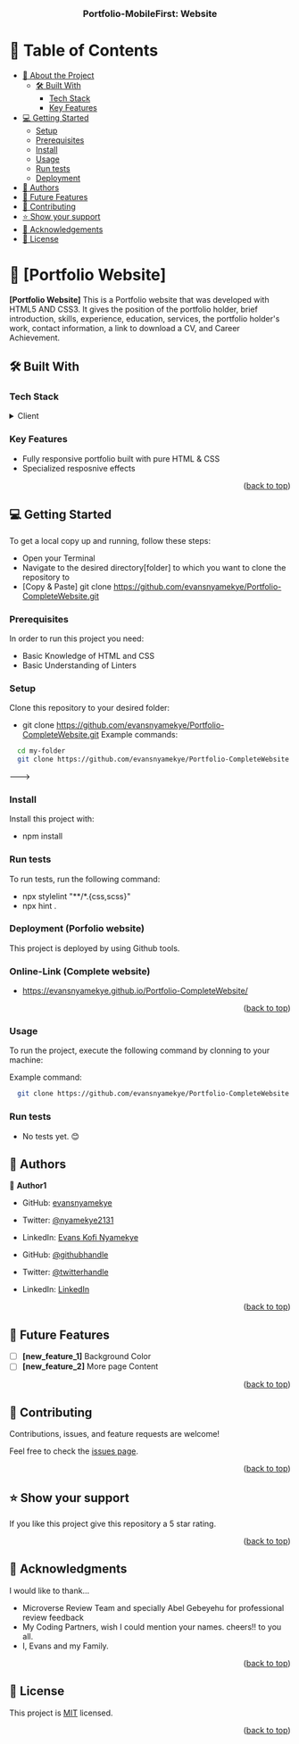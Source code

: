 
<a name="readme-top"></a>

<div align="center">
  <br/>

  <h3><b>Portfolio-MobileFirst: Website</b></h3>

</div>

# 📗 Table of Contents

- [📖 About the Project](#about-project)
  - [🛠 Built With](#built-with)
    - [Tech Stack](#tech-stack)
    - [Key Features](#key-features)
- [💻 Getting Started](#getting-started)
  - [Setup](#setup)
  - [Prerequisites](#prerequisites)
  - [Install](#install)
  - [Usage](#usage)
  - [Run tests](#run-tests)
  - [Deployment](#deployment)
- [👥 Authors](#authors)
- [🔭 Future Features](#future-features)
- [🤝 Contributing](#contributing)
- [⭐️ Show your support](#support)
- [🙏 Acknowledgements](#acknowledgements)
- [📝 License](#license)

# 📖 [Portfolio Website] <a name="about-project"></a>

**[Portfolio Website]** This is a Portfolio website that was developed with HTML5 AND CSS3. It gives the position of the portfolio holder, brief introduction, skills, experience, education, services, the portfolio holder's work, contact information, a link to download a CV, and Career Achievement.

## 🛠 Built With <a name="built-with"></a>

### Tech Stack <a name="tech-stack"></a>

<details>
  <summary>Client</summary>
  <ul>
    <li><a href="#">HTML5</a></li>
     <li><a href="#">CSS3</a></li>
  </ul>
</details>

<!-- Features -->

### Key Features <a name="key-features"></a>
- Fully responsive portfolio built with pure HTML & CSS
- Specialized resposnive effects 

<p align="right">(<a href="#readme-top">back to top</a>)</p>

## 💻 Getting Started <a name="getting-started"></a>


To get a local copy up and running, follow these steps:
- Open your Terminal
- Navigate to the desired directory[folder] to which you want to clone the repository to
- [Copy & Paste] git clone https://github.com/evansnyamekye/Portfolio-CompleteWebsite.git

### Prerequisites

In order to run this project you need:

- Basic Knowledge of HTML and CSS
- Basic Understanding of Linters

### Setup

Clone this repository to your desired folder:

- git clone  https://github.com/evansnyamekye/Portfolio-CompleteWebsite.git
Example commands:

```sh
  cd my-folder
  git clone https://github.com/evansnyamekye/Portfolio-CompleteWebsite.git
```
--->

### Install

Install this project with:

- npm install


### Run tests

To run tests, run the following command:

- npx stylelint "**/*.{css,scss}"
- npx hint .

### Deployment (Porfolio website)

This project is deployed by using Github tools. 

### Online-Link (Complete website)

- https://evansnyamekye.github.io/Portfolio-CompleteWebsite/


<p align="right">(<a href="#readme-top">back to top</a>)</p>

 
### Usage

To run the project, execute the following command by clonning to your machine:


Example command:

```sh
  git clone https://github.com/evansnyamekye/Portfolio-CompleteWebsite.git
```


### Run tests

- No tests yet. 😊

<!-- AUTHORS -->

## 👥 Authors <a name="authors"></a>


👤 **Author1**

- GitHub: [evansnyamekye](https://github.com/evansnyamekye)
- Twitter: [@nyamekye2131](https://twitter.com/nyamekye2131)
- LinkedIn: [Evans Kofi Nyamekye](https://www.linkedin.com/in/evans-kofi-nyamekye-1980a4117/)

- GitHub: [@githubhandle](https://github.com/RicardoEgas)
- Twitter: [@twitterhandle](https://twitter.com/RjEgas)
- LinkedIn: [LinkedIn](https://www.linkedin.com/in/ricardo-egas-952125136)


<p align="right">(<a href="#readme-top">back to top</a>)</p>


## 🔭 Future Features <a name="future-features"></a>


- [ ] **[new_feature_1]** Background Color
- [ ] **[new_feature_2]** More page Content

<p align="right">(<a href="#readme-top">back to top</a>)</p>

<!-- CONTRIBUTING -->

## 🤝 Contributing <a name="contributing"></a>

Contributions, issues, and feature requests are welcome!

Feel free to check the [issues page](../../issues/).

<p align="right">(<a href="#readme-top">back to top</a>)</p>

<!-- SUPPORT -->

## ⭐️ Show your support <a name="support"></a>

If you like this project give this repository a 5 star rating.

<p align="right">(<a href="#readme-top">back to top</a>)</p>

<!-- ACKNOWLEDGEMENTS -->

## 🙏 Acknowledgments <a name="acknowledgements"></a>


I would like to thank...
- Microverse Review Team and specially Abel Gebeyehu for professional review feedback
- My Coding Partners, wish I could mention your names. cheers!! to you all. 
- I, Evans and my Family.

<p align="right">(<a href="#readme-top">back to top</a>)</p>


## 📝 License <a name="license"></a>

This project is [MIT](./LICENSE) licensed.


<p align="right">(<a href="#readme-top">back to top</a>)</p>
